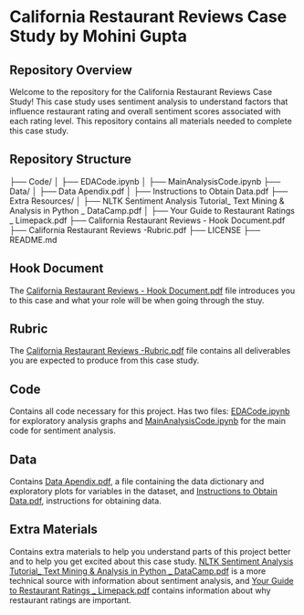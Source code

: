 # California Restaurant Reviews Case Study by Mohini Gupta

## Repository Overview
Welcome to the repository for the California Restaurant Reviews Case Study! This case study uses sentiment analysis to understand factors that influence restaurant rating and overall sentiment scores associated with each rating level. This repository contains all materials needed to complete this case study.

## Repository Structure
├── Code/
│   ├── EDACode.ipynb
│   ├── MainAnalysisCode.ipynb
├── Data/
│   ├── Data Apendix.pdf
│   ├── Instructions to Obtain Data.pdf
├── Extra Resources/
│   ├── NLTK Sentiment Analysis Tutorial_ Text Mining & Analysis in Python _ DataCamp.pdf
│   ├── Your Guide to Restaurant Ratings _ Limepack.pdf
├── California Restaurant Reviews - Hook Document.pdf
├── California Restaurant Reviews -Rubric.pdf
├── LICENSE
├── README.md


## Hook Document
The [California Restaurant Reviews - Hook Document.pdf](https://github.com/rde6mn/DS4002-CS3/blob/main/California%20Restaurant%20Reviews%20-%20Hook%20Document.pdf) file introduces you to this case and what your role will be when going through the stuy.

## Rubric 
The [California Restaurant Reviews -Rubric.pdf](https://github.com/rde6mn/DS4002-CS3/blob/main/California%20Restaurant%20Reviews%20-Rubric.pdf) file contains all deliverables you are expected to produce from this case study.

## Code
Contains all code necessary for this project. Has two files: [EDACode.ipynb](https://github.com/rde6mn/DS4002-CS3/blob/main/Code/EDACode.ipynb) for exploratory analysis graphs and [MainAnalysisCode.ipynb](https://github.com/rde6mn/DS4002-CS3/blob/main/Code/MainAnalysisCode.ipynb) for the main code for sentiment analysis.

## Data
Contains [Data Apendix.pdf](https://github.com/rde6mn/DS4002-CS3/blob/main/Data/Data%20Appendix.pdf), a file containing the data dictionary and exploratory plots for variables in the dataset, and [Instructions to Obtain Data.pdf](https://github.com/rde6mn/DS4002-CS3/blob/main/Data/Instructions%20to%20Obtain%20Data.pdf), instructions for obtaining data.

## Extra Materials
Contains extra materials to help you understand parts of this project better and to help you get excited about this case study. [NLTK Sentiment Analysis Tutorial_ Text Mining & Analysis in Python _ DataCamp.pdf](https://github.com/rde6mn/DS4002-CS3/blob/main/Code/MainAnalysisCode.ipynb) is a more technical source with information about sentiment analysis, and [Your Guide to Restaurant Ratings _ Limepack.pdf](https://github.com/rde6mn/DS4002-CS3/blob/main/Extra%20Resources/Your%20Guide%20to%20Restaurant%20Ratings%20_%20Limepack.pdf) contains information about why restaurant ratings are important.
